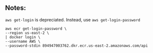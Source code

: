 ## Notes:

`aws get-login` is depreciated. Instead, use `aws get-login-password`

    aws ecr get-login-password \
    --region us-east-2 \
    | docker login \
    --username AWS \
    --password-stdin 894947003762.dkr.ecr.us-east-2.amazonaws.com/api